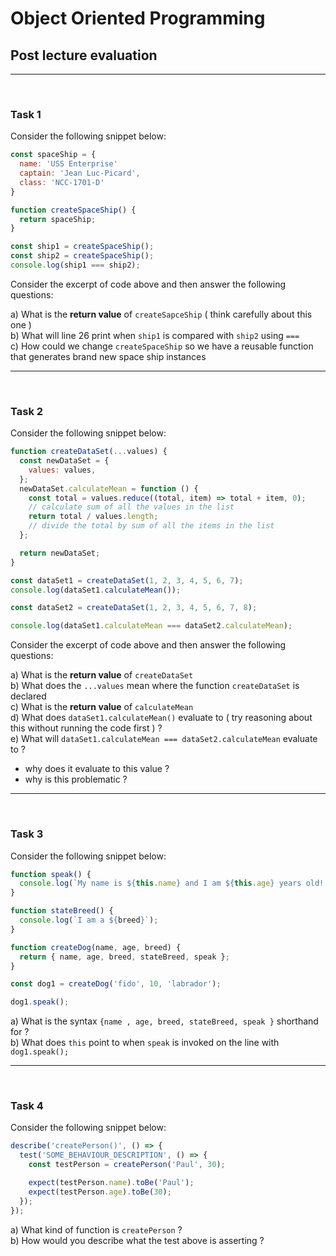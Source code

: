 # Object Oriented Programming

## Post lecture evaluation

---

&nbsp;

### Task 1

Consider the following snippet below:

```js
const spaceShip = {
  name: 'USS Enterprise'
  captain: 'Jean Luc-Picard',
  class: 'NCC-1701-D'
}

function createSpaceShip() {
  return spaceShip;
}

const ship1 = createSpaceShip();
const ship2 = createSpaceShip();
console.log(ship1 === ship2);
```

Consider the excerpt of code above and then answer the following questions:

a) What is the **return value** of `createSapceShip` ( think carefully about this one )</br>
b) What will line 26 print when `ship1` is compared with `ship2` using `===`</br>
c) How could we change `createSpaceShip` so we have a reusable function that generates brand new space ship instances

---

&nbsp;

### Task 2

Consider the following snippet below:

```js
function createDataSet(...values) {
  const newDataSet = {
    values: values,
  };
  newDataSet.calculateMean = function () {
    const total = values.reduce((total, item) => total + item, 0);
    // calculate sum of all the values in the list
    return total / values.length;
    // divide the total by sum of all the items in the list
  };

  return newDataSet;
}

const dataSet1 = createDataSet(1, 2, 3, 4, 5, 6, 7);
console.log(dataSet1.calculateMean());

const dataSet2 = createDataSet(1, 2, 3, 4, 5, 6, 7, 8);

console.log(dataSet1.calculateMean === dataSet2.calculateMean);
```

Consider the excerpt of code above and then answer the following questions:

a) What is the **return value** of `createDataSet`</br>
b) What does the `...values` mean where the function `createDataSet` is declared</br>
c) What is the **return value** of `calculateMean`</br>
d) What does `dataSet1.calculateMean()` evaluate to ( try reasoning about this without running the code first ) ?</br>
e) What will `dataSet1.calculateMean === dataSet2.calculateMean` evaluate to ?

- why does it evaluate to this value ?
- why is this problematic ?

---

&nbsp;

### Task 3

Consider the following snippet below:

```js
function speak() {
  console.log(`My name is ${this.name} and I am ${this.age} years old! Woof woof!`);
}

function stateBreed() {
  console.log(`I am a ${breed}`);
}

function createDog(name, age, breed) {
  return { name, age, breed, stateBreed, speak };
}

const dog1 = createDog('fido', 10, 'labrador');

dog1.speak();
```

a) What is the syntax `{name , age, breed, stateBreed, speak }` shorthand for ?</br>
b) What does `this` point to when `speak` is invoked on the line with `dog1.speak();`

---

&nbsp;

### Task 4

Consider the following snippet below:

```js
describe('createPerson()', () => {
  test('SOME_BEHAVIOUR_DESCRIPTION', () => {
    const testPerson = createPerson('Paul', 30);

    expect(testPerson.name).toBe('Paul');
    expect(testPerson.age).toBe(30);
  });
});
```

a) What kind of function is `createPerson` ?</br>
b) How would you describe what the test above is asserting ?</br>
